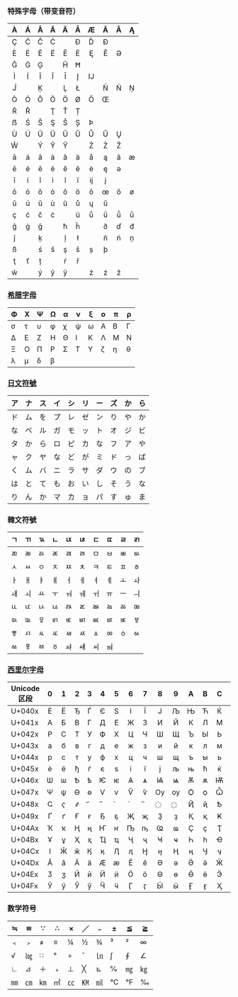 ### 特殊字母（带变音符）

À | Á | Â | Ã | Ä | Å | Æ | Ā | Ă | Ą
:---:|:---:|:---:|:---:|:---:|:---:|:---:|:---:|:---:|:---:
Ç | Ć | Ĉ | Ċ || Ð | Ď | Đ
È | É | Ê | Ë | Ē | Ė | Ę | Ě | Ə
Ĝ | Ġ | Ģ || Ĥ | Ħ
Ì | Í | Î | Ï | Ī | Į | Ĳ
Ĵ || Ķ || Ļ | Ł || Ñ | Ń | Ņ | Ň
Ò | Ó | Ô | Õ | Ö | Ø | Ő | Œ
Ŕ | Ř || Ţ | Ť | Ț
ẞ | Ś | Ŝ | Ş | Š | Ș | Þ
Ù | Ú | Û | Ü | Ū | Ŭ | Ů | Ű | Ų
Ŵ || Ý | Ŷ | Ÿ || Ź | Ż | Ž
ā | á | ă | à | â | ä | å | ą | ã | æ
ē | é | ě | è | ê | ë | ė | ę | ə
ī | í | ǐ | ì | î | ï | ĳ | į
ō | ó | ǒ | ò | ô | ö | õ | œ | ő | ø
ū | ú | ŭ | ù | û | ů | ų | ű
ç | ć | ĉ | ċ || ü | ǖ | ǘ | ǚ | ǜ
ĝ | ġ | ģ || ħ | ĥ || ð | ď | đ
ĵ || ķ || ļ | ł || ñ | ń | ņ | ň
ß || ś | ŝ | ş | š | ș | þ
ţ | ť | ț || ŕ | ř
ŵ || ý | ŷ | ÿ || ź | ż | ž

### [希腊字母](https://wiki.lstyxl.com/index.php?title=%E5%B8%AE%E5%8A%A9:%E7%89%B9%E6%AE%8A%E7%AC%A6%E5%8F%B7%E8%A1%A8)

Φ | Χ | Ψ | Ω | α | ν | ξ | ο | π | ρ
--|---|---|---|---|---|---|---|---|--
σ | τ | υ | φ | χ | ψ | ω | Α | Β | Γ
Δ | Ε | Ζ | Η | Θ | Ι | Κ | Λ | Μ | Ν
Ξ | Ο | Π | Ρ | Σ | Τ | Υ | ζ | η | θ
λ | μ | δ | β

### [日文符號](https://star.gg/special-symbols)

ア | ナ | ス | イ | シ | リ | ー | ズ | か | ら
------- | ------- | ------- | ------- | ------- | ------- | ------- | ------- | ------- | -------
ド | ム | を | プ | レ | ゼ | ン | り | や | か
な | ベ | ル | ガ | モ | ッ | ト | オ | ジ | ビ
タ | か | ら | ロ | ピ | カ | な | フ | ア | や
ャ | ク | ヤ | な | ど | が | ミ | ド | っ | ぱ
く | ム | バ | ニ | ラ | サ | ダ | ウ | の | ブ
は | と | て | も | お | い | し | そ | う | な
り | ん | か | マ | カ | ョ | パ | す | ゅ | ま

### 韓文符號

ㄱ | ㄲ | ㄳ | ㄴ | ㄵ | ㄶ | ㄷ | ㄸ | ㄹ | ㄺ
--|---|---|---|---|---|---|---|---|--
ㄻ | ㄼ | ㄽ | ㄾ | ㄿ | ㅀ | ㅁ | ㅂ | ㅃ | ㅄ
ㅅ | ㅆ | ㅇ | ㅈ | ㅉ | ㅊ | ㅋ | ㅌ | ㅍ | ㅎ
ㅏ | ㅐ | ㅑ | ㅒ | ㅓ | ㅔ | ㅕ | ㅖ | ㅗ | ㅘ
ㅙ | ㅚ | ㅛ | ㅜ | ㅝ | ㅞ | ㅟ | ㅠ | ㅡ | ㅢ
ㅥ | ㅦ | ㅧ | ㅨ | ㅩ | ㅪ | ㅫ | ㅬ | ㅭ | ㅮ
ㅯ | ㅰ | ㅱ | ㅲ | ㅳ | ㅴ | ㅵ | ㅶ | ㅷ | ㅸ
ㅹ | ㅺ | ㅻ | ㅼ | ㅽ | ㅾ | ㅿ | ㆀ | ㆁ | ㆂ
ㆃ | ㆄ | ㆅ | ㆆ | ㆇ | ㆈ | ㆉ | ㆊ | 

### [西里尔字母](https://m.so.studiodahu.com/baike-%E8%A5%BF%E9%87%8C%E7%88%BE%E5%AD%97%E6%AF%8D_(Unicode%E5%8D%80%E6%AE%B5))

|Unicode区段| 0 | 1 | 2 | 3 | 4 | 5 | 6 | 7 | 8 | 9 | A | B | C | D | E | F|
|--|:---:|:---:|:---:|:---:|:---:|:---:|:---:|:---:|:---:|:---:|:---:|:---:|:---:|:---:|:---:|:---:|
|U+040x | Ѐ | Ё | Ђ | Ѓ | Є | Ѕ | І | Ї | Ј | Љ | Њ | Ћ | Ќ | Ѝ | Ў | Џ|
|U+041x | А | Б | В | Г | Д | Е | Ж | З | И | Й | К | Л | М | Н | О | П|
|U+042x | Р | С | Т | У | Ф | Х | Ц | Ч | Ш | Щ | Ъ | Ы | Ь | Э | Ю | Я|
|U+043x | а | б | в | г | д | е | ж | з | и | й | к | л | м | н | о | п|
|U+044x | р | с | т | у | ф | х | ц | ч | ш | щ | ъ | ы | ь | э | ю | я|
|U+045x | ѐ | ё | ђ | ѓ | є | ѕ | і | ї | ј | љ | њ | ћ | ќ | ѝ | ў | џ|
|U+046x | Ѡ | ѡ | Ѣ | ѣ | Ѥ | ѥ | Ѧ | ѧ | Ѩ | ѩ | Ѫ | ѫ | Ѭ | ѭ | Ѯ | ѯ|
|U+047x | Ѱ | ѱ | Ѳ | ѳ | Ѵ | ѵ | Ѷ | ѷ | Ѹ | ѹ | Ѻ | ѻ | Ѽ | ѽ | Ѿ | ѿ|
|U+048x | Ҁ | ҁ | ҂ |҃ |҄ |҅ |҆ |҇ |҈ |҉ | Ҋ | ҋ | Ҍ | ҍ | Ҏ | ҏ|
|U+049x | Ґ | ґ | Ғ | ғ | Ҕ | ҕ | Җ | җ | Ҙ | ҙ | Қ | қ | Ҝ | ҝ | Ҟ | ҟ|
|U+04Ax | Ҡ | ҡ | Ң | ң | Ҥ | ҥ | Ҧ | ҧ | Ҩ | ҩ | Ҫ | ҫ | Ҭ | ҭ | Ү | ү|
|U+04Bx | Ұ | ұ | Ҳ | ҳ | Ҵ | ҵ | Ҷ | ҷ | Ҹ | ҹ | Һ | һ | Ҽ | ҽ | Ҿ | ҿ|
|U+04Cx | Ӏ | Ӂ | ӂ | Ӄ | ӄ | Ӆ | ӆ | Ӈ | ӈ | Ӊ | ӊ | Ӌ | ӌ | Ӎ | ӎ | ӏ|
|U+04Dx | Ӑ | ӑ | Ӓ | ӓ | Ӕ | ӕ | Ӗ | ӗ | Ә | ә | Ӛ | ӛ | Ӝ | ӝ | Ӟ | ӟ|
|U+04Ex | Ӡ | ӡ | Ӣ | ӣ | Ӥ | ӥ | Ӧ | ӧ | Ө | ө | Ӫ | ӫ | Ӭ | ӭ | Ӯ | ӯ|
|U+04Fx | Ӱ | ӱ | Ӳ | ӳ | Ӵ | ӵ | Ӷ | ӷ | Ӹ | ӹ | Ӻ | ӻ | Ӽ | ӽ | Ӿ | ӿ|

### 数学符号

≒ | ≌ | ∵ | ∴ | × | ／ | ﹣ | ± | ≦ | ≧
--|---|---|---|---|---|---|---|---|--
﹤ | ﹥ | ≠ | ≡ | ¼ | ½ | ¾ | ³ | ² | ∞
√ | ㏒ | ∷ | ° | ÷ | ˇ | ㏑ | ∫ | ∮ | ∠
∟ | ⊿ | ＋ | ﹢ | ⊥ | ╳ | ⊾ | ℅ | ㎎ | ㎏
㎜ | ㎝ | ㎞ | ㎡ | ㏄ | ㏎ | ㏕ | ℃ | ℉ | ‰